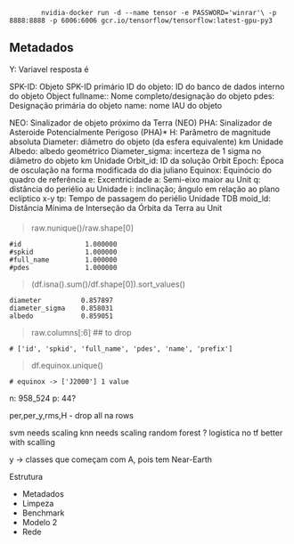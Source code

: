 
            nvidia-docker run -d --name tensor -e PASSWORD='winrar'\ -p 8888:8888 -p 6006:6006 gcr.io/tensorflow/tensorflow:latest-gpu-py3


## Metadados

Y: Variavel resposta é

SPK-ID: Objeto SPK-ID primário
ID do objeto: ID do banco de dados interno do objeto
Object fullname:: Nome completo/designação do objeto
pdes: Designação primária do objeto
name: nome IAU do objeto

NEO: Sinalizador de objeto próximo da Terra (NEO)
PHA: Sinalizador de Asteroide Potencialmente Perigoso (PHA)\*
H: Parâmetro de magnitude absoluta
Diameter: diâmetro do objeto (da esfera equivalente) km Unidade
Albedo: albedo geométrico
Diameter_sigma: incerteza de 1 sigma no diâmetro do objeto km Unidade
Orbit_id: ID da solução Orbit
Epoch: Época de osculação na forma modificada do dia juliano
Equinox: Equinócio do quadro de referência
e: Excentricidade
a: Semi-eixo maior au Unit
q: distância do periélio au Unidade
i: inclinação; ângulo em relação ao plano eclíptico x-y
tp: Tempo de passagem do periélio Unidade TDB
moid_ld: Distância Mínima de Interseção da Órbita da Terra au Unit

####

> raw.nunique()/raw.shape[0]

    #id                1.000000
    #spkid             1.000000
    #full_name         1.000000
    #pdes              1.000000

> (df.isna().sum()/df.shape[0]).sort_values()

    diameter          0.857897
    diameter_sigma    0.858031
    albedo            0.859051

> raw.columns[:6] ## to drop

    # ['id', 'spkid', 'full_name', 'pdes', 'name', 'prefix']

> df.equinox.unique()

    # equinox -> ['J2000'] 1 value

n: 958_524
p: 44?


per,per_y,rms,H - drop all na rows


svm needs scaling
knn needs scaling
random forest ?
logistica no
tf better with scalling


y -> classes que começam com A, pois tem Near-Earth 


Estrutura

- Metadados
- Limpeza
- Benchmark
- Modelo 2
- Rede

